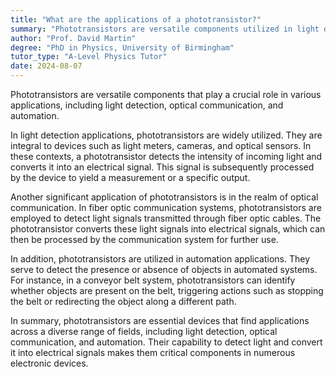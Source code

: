 ```yaml
---
title: "What are the applications of a phototransistor?"
summary: "Phototransistors are versatile components utilized in light detection, optical communication, and automation, enabling various technological applications through their ability to respond to light."
author: "Prof. David Martin"
degree: "PhD in Physics, University of Birmingham"
tutor_type: "A-Level Physics Tutor"
date: 2024-08-07
---
```


Phototransistors are versatile components that play a crucial role in various applications, including light detection, optical communication, and automation.

In light detection applications, phototransistors are widely utilized. They are integral to devices such as light meters, cameras, and optical sensors. In these contexts, a phototransistor detects the intensity of incoming light and converts it into an electrical signal. This signal is subsequently processed by the device to yield a measurement or a specific output.

Another significant application of phototransistors is in the realm of optical communication. In fiber optic communication systems, phototransistors are employed to detect light signals transmitted through fiber optic cables. The phototransistor converts these light signals into electrical signals, which can then be processed by the communication system for further use.

In addition, phototransistors are utilized in automation applications. They serve to detect the presence or absence of objects in automated systems. For instance, in a conveyor belt system, phototransistors can identify whether objects are present on the belt, triggering actions such as stopping the belt or redirecting the object along a different path.

In summary, phototransistors are essential devices that find applications across a diverse range of fields, including light detection, optical communication, and automation. Their capability to detect light and convert it into electrical signals makes them critical components in numerous electronic devices.
    